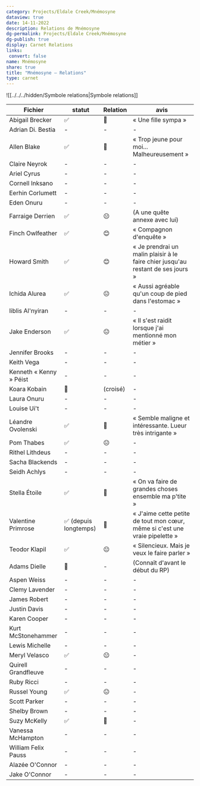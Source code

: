```yaml
---
category: Projects/Eldale Creek/Mnémosyne
dataview: true
date: 14-11-2022
description: Relations de Mnémosyne
dg-permalink: Projects/Eldale Creek/Mnémosyne
dg-publish: true
display: Carnet Relations
links:
 convert: false
name: Mnémosyne
share: true
title: "Mnémosyne — Relations"
type: carnet
---
```


![[../../../hidden/Symbole relations|Symbole relations]]

| Fichier                                                                                  | statut               | Relation | avis                                                                            |
| ---------------------------------------------------------------------------------------- | -------------------- | -------- | ------------------------------------------------------------------------------- |
| Abigail Brecker                 | ✅                    | 🙂       | « Une fille sympa »                                                             |
| Adrian Di. Bestia             | \-                   | \-       | \-                                                                              |
| Allen Blake                         | ✅                    | 🙂       | « Trop jeune pour moi... Malheureusement »                                      |
| Claire Neyrok                     | \-                   | \-       | \-                                                                              |
| Ariel Cyrus                         | \-                   | \-       | \-                                                                              |
| Cornell Inksano                 | \-                   | \-       | \-                                                                              |
| Eerhin Corlumett               | \-                   | \-       | \-                                                                              |
| Eden Onuru                           | \-                   | \-       | \-                                                                              |
| Farraige Derrien               | ✅                    | 😐       | (A une quête annexe avec lui)                                                   |
| Finch Owlfeather               | ✅                    | 😊       | « Compagnon d'enquête »                                                         |
| Howard Smith                       | ✅                    | 😊       | « Je prendrai un malin plaisir à le faire chier jusqu'au restant de ses jours » |
| Ichida Alurea                     | ✅                    | 😐       | « Aussi agréable qu'un coup de pied dans l'estomac »                            |
| Iiblis Al'nyiran              | \-                   | \-       | \-                                                                              |
| Jake Enderson                     | ✅                    | 😐       | « Il s'est raidit lorsque j'ai mentionné mon métier »                           |
| Jennifer Brooks                 | \-                   | \-       | \-                                                                              |
| Keith Vega                           | \-                   | \-       | \-                                                                              |
| Kenneth « Kenny » Péist | \-                   | \-       | \-                                                                              |
| Koara Kobain                       | 👀                   | (croisé) | \-                                                                              |
| Laura Onuru                         | \-                   | \-       | \-                                                                              |
| Louise Ui't                         | \-                   | \-       | \-                                                                              |
| Léandre Ovolenski             | ✅                    | 🙂       | « Semble maligne et intéressante. Lueur très intrigante »                       |
| Pom Thabes                           | ✅                    | 😐       | \-                                                                              |
| Rithel Lithdeus                 | \-                   | \-       | \-                                                                              |
| Sacha Blackends                 | \-                   | \-       | \-                                                                              |
| Seidh Achlys                       | \-                   | \-       | \-                                                                              |
| Stella Étoile                     | ✅                    | 🤩       | « On va faire de grandes choses ensemble ma p'tite »                            |
| Valentine Primrose           | ✅ (depuis longtemps) | 🥰       | « J'aime cette petite de tout mon cœur, même si c'est une vraie pipelette »     |
| Teodor Klapil                     | ✅                    | 😐       | « Silencieux. Mais je veux le faire parler »                                    |
| Adams Dielle                      | 💭                   | \-       | (Connaît d'avant le début du RP)                                                |
| Aspen Weiss                        | \-                   | \-       | \-                                                                              |
| Clemy Lavender                  | \-                   | \-       | \-                                                                              |
| James Robert                      | \-                   | \-       | \-                                                                              |
| Justin Davis                      | \-                   | \-       | \-                                                                              |
| Karen Cooper                      | \-                   | \-       | \-                                                                              |
| Kurt McStonehammer          | \-                   | \-       | \-                                                                              |
| Lewis Michelle                  | \-                   | \-       | \-                                                                              |
| Meryl Velasco                    | ✅                    | 😐       | \-                                                                              |
| Quirell Grandfleuve        | \-                   | \-       | \-                                                                              |
| Ruby Ricci                          | \-                   | \-       | \-                                                                              |
| Russel Young                      | ✅                    | 😐       | \-                                                                              |
| Scott Parker                      | \-                   | \-       | \-                                                                              |
| Shelby Brown                      | \-                   | \-       | \-                                                                              |
| Suzy McKelly                      | ✅                    | 🥰       | \-                                                                              |
| Vanessa McHampton            | \-                   | \-       | \-                                                                              |
| William Felix Pauss        | \-                   | \-       | \-                                                                              |
| Alazée O'Connor          | \-                   | \-       | \-                                                                              |
| Jake O'Connor              | \-                   | \-       | \-                                                                              |

